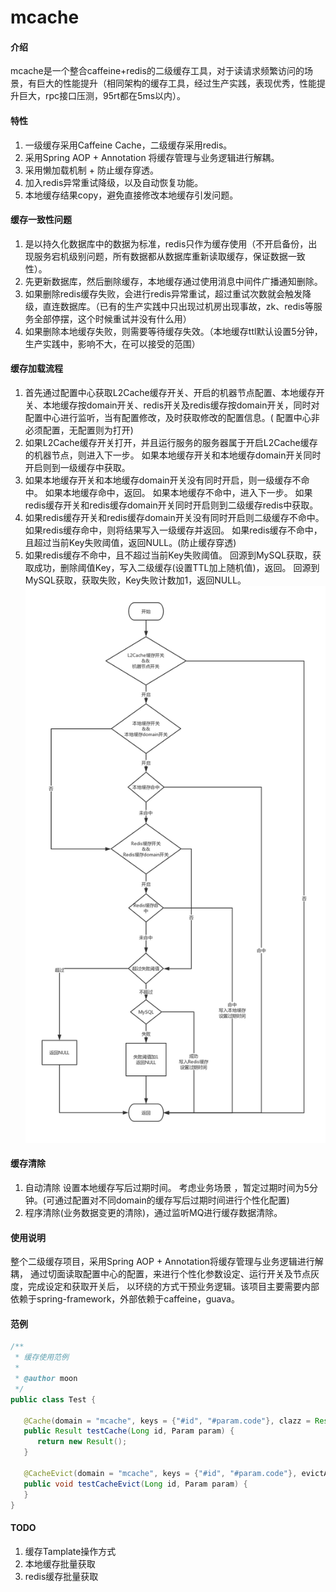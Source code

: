 # mcache

#### 介绍

mcache是一个整合caffeine+redis的二级缓存工具，对于读请求频繁访问的场景，有巨大的性能提升（相同架构的缓存工具，经过生产实践，表现优秀，性能提升巨大，rpc接口压测，95rt都在5ms以内）。

#### 特性

1. 一级缓存采用Caffeine Cache，二级缓存采用redis。
2. 采用Spring AOP + Annotation 将缓存管理与业务逻辑进行解耦。
3. 采用懒加载机制 + 防止缓存穿透。
4. 加入redis异常重试降级，以及自动恢复功能。
5. 本地缓存结果copy，避免直接修改本地缓存引发问题。

#### 缓存一致性问题

1. 是以持久化数据库中的数据为标准，redis只作为缓存使用（不开启备份，出现服务宕机级别问题，所有数据都从数据库重新读取缓存，保证数据一致性）。
2. 先更新数据库，然后删除缓存，本地缓存通过使用消息中间件广播通知删除。
3. 如果删除redis缓存失败，会进行redis异常重试，超过重试次数就会触发降级，直连数据库。（已有的生产实践中只出现过机房出现事故，zk、redis等服务全部停摆，这个时候重试并没有什么用）
4. 如果删除本地缓存失败，则需要等待缓存失效。（本地缓存ttl默认设置5分钟，生产实践中，影响不大，在可以接受的范围）

#### 缓存加载流程

1. 首先通过配置中心获取L2Cache缓存开关、开启的机器节点配置、本地缓存开关、本地缓存按domain开关、redis开关及redis缓存按domain开关，同时对配置中心进行监听，当有配置修改，及时获取修改的配置信息。(
   配置中心非必须配置，无配置则为打开)
2. 如果L2Cache缓存开关打开，并且运行服务的服务器属于开启L2Cache缓存的机器节点，则进入下一步。 如果本地缓存开关和本地缓存domain开关同时开启则到一级缓存中获取。
3. 如果本地缓存开关和本地缓存domain开关没有同时开启，则一级缓存不命中。 如果本地缓存命中，返回。 如果本地缓存不命中，进入下一步。 如果redis缓存开关和redis缓存domain开关同时开启则到二级缓存redis中获取。
4. 如果redis缓存开关和redis缓存domain开关没有同时开启则二级缓存不命中。 如果redis缓存命中，则将结果写入一级缓存并返回。 如果redis缓存不命中，且超过当前Key失败阈值，返回NULL。(防止缓存穿透)
5. 如果redis缓存不命中，且不超过当前Key失败阈值。 回源到MySQL获取，获取成功，删除阈值Key，写入二级缓存(设置TTL加上随机值)，返回。 回源到MySQL获取，获取失败，Key失败计数加1，返回NULL。
   ![img.png](img.png)

#### 缓存清除

1. 自动清除 设置本地缓存写后过期时间。 考虑业务场景 ，暂定过期时间为5分钟。(可通过配置对不同domain的缓存写后过期时间进行个性化配置)
2. 程序清除(业务数据变更的清除)，通过监听MQ进行缓存数据清除。


#### 使用说明
整个二级缓存项目，采用Spring AOP + Annotation将缓存管理与业务逻辑进行解耦，
通过切面读取配置中心的配置，来进行个性化参数设定、运行开关及节点灰度，完成设定和获取开关后，
以环绕的方式干预业务逻辑。该项目主要需要内部依赖于spring-framework，外部依赖于caffeine，guava。

#### 范例
```java
/**
 * 缓存使用范例
 *
 * @author moon
 */
public class Test {

   @Cache(domain = "mcache", keys = {"#id", "#param.code"}, clazz = Result.class)
   public Result testCache(Long id, Param param) {
      return new Result();
   }

   @CacheEvict(domain = "mcache", keys = {"#id", "#param.code"}, evictAfterTranCommit = true)
   public void testCacheEvict(Long id, Param param) {
   }
}
```

#### TODO
1. 缓存Tamplate操作方式
2. 本地缓存批量获取
3. redis缓存批量获取
